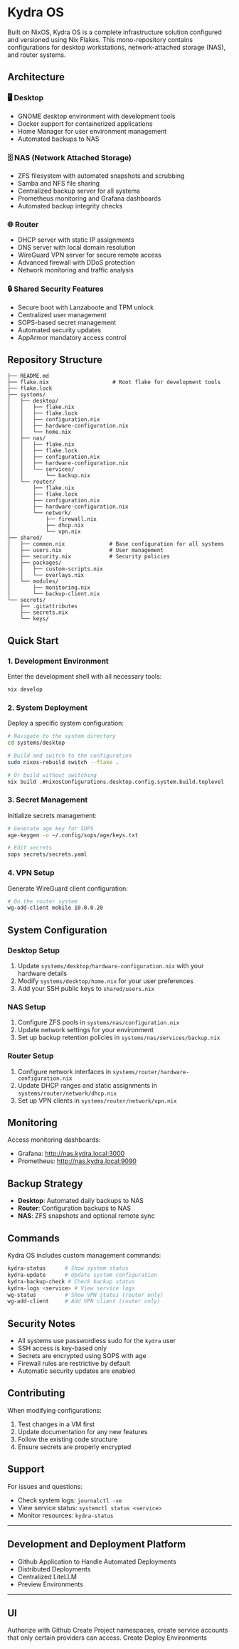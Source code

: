 # Kydra OS

Built on NixOS, Kydra OS is a complete infrastructure solution configured and versioned using Nix Flakes. This mono-repository contains configurations for desktop workstations, network-attached storage (NAS), and router systems.

## Architecture

### 🖥️ Desktop
- GNOME desktop environment with development tools
- Docker support for containerized applications
- Home Manager for user environment management
- Automated backups to NAS

### 🗄️ NAS (Network Attached Storage)
- ZFS filesystem with automated snapshots and scrubbing
- Samba and NFS file sharing
- Centralized backup server for all systems
- Prometheus monitoring and Grafana dashboards
- Automated backup integrity checks

### 🌐 Router
- DHCP server with static IP assignments
- DNS server with local domain resolution
- WireGuard VPN server for secure remote access
- Advanced firewall with DDoS protection
- Network monitoring and traffic analysis

### 🔒 Shared Security Features
- Secure boot with Lanzaboote and TPM unlock
- Centralized user management
- SOPS-based secret management
- Automated security updates
- AppArmor mandatory access control

## Repository Structure

```
├── README.md
├── flake.nix                    # Root flake for development tools
├── flake.lock
├── systems/
│   ├── desktop/
│   │   ├── flake.nix
│   │   ├── flake.lock
│   │   ├── configuration.nix
│   │   ├── hardware-configuration.nix
│   │   └── home.nix
│   ├── nas/
│   │   ├── flake.nix
│   │   ├── flake.lock
│   │   ├── configuration.nix
│   │   ├── hardware-configuration.nix
│   │   └── services/
│   │       └── backup.nix
│   └── router/
│       ├── flake.nix
│       ├── flake.lock
│       ├── configuration.nix
│       ├── hardware-configuration.nix
│       └── network/
│           ├── firewall.nix
│           ├── dhcp.nix
│           └── vpn.nix
├── shared/
│   ├── common.nix              # Base configuration for all systems
│   ├── users.nix               # User management
│   ├── security.nix            # Security policies
│   ├── packages/
│   │   ├── custom-scripts.nix
│   │   └── overlays.nix
│   └── modules/
│       ├── monitoring.nix
│       └── backup-client.nix
└── secrets/
    ├── .gitattributes
    ├── secrets.nix
    └── keys/
```

## Quick Start

### 1. Development Environment

Enter the development shell with all necessary tools:

```bash
nix develop
```

### 2. System Deployment

Deploy a specific system configuration:

```bash
# Navigate to the system directory
cd systems/desktop

# Build and switch to the configuration
sudo nixos-rebuild switch --flake .

# Or build without switching
nix build .#nixosConfigurations.desktop.config.system.build.toplevel
```

### 3. Secret Management

Initialize secrets management:

```bash
# Generate age key for SOPS
age-keygen -o ~/.config/sops/age/keys.txt

# Edit secrets
sops secrets/secrets.yaml
```

### 4. VPN Setup

Generate WireGuard client configuration:

```bash
# On the router system
wg-add-client mobile 10.0.0.20
```

## System Configuration

### Desktop Setup
1. Update `systems/desktop/hardware-configuration.nix` with your hardware details
2. Modify `systems/desktop/home.nix` for your user preferences
3. Add your SSH public keys to `shared/users.nix`

### NAS Setup
1. Configure ZFS pools in `systems/nas/configuration.nix`
2. Update network settings for your environment
3. Set up backup retention policies in `systems/nas/services/backup.nix`

### Router Setup
1. Configure network interfaces in `systems/router/hardware-configuration.nix`
2. Update DHCP ranges and static assignments in `systems/router/network/dhcp.nix`
3. Set up VPN clients in `systems/router/network/vpn.nix`

## Monitoring

Access monitoring dashboards:
- Grafana: http://nas.kydra.local:3000
- Prometheus: http://nas.kydra.local:9090

## Backup Strategy

- **Desktop**: Automated daily backups to NAS
- **Router**: Configuration backups to NAS
- **NAS**: ZFS snapshots and optional remote sync

## Commands

Kydra OS includes custom management commands:

```bash
kydra-status      # Show system status
kydra-update      # Update system configuration
kydra-backup-check # Check backup status
kydra-logs <service> # View service logs
wg-status         # Show VPN status (router only)
wg-add-client     # Add VPN client (router only)
```

## Security Notes

- All systems use passwordless sudo for the `kydra` user
- SSH access is key-based only
- Secrets are encrypted using SOPS with age
- Firewall rules are restrictive by default
- Automatic security updates are enabled

## Contributing

When modifying configurations:

1. Test changes in a VM first
2. Update documentation for any new features
3. Follow the existing code structure
4. Ensure secrets are properly encrypted

## Support

For issues and questions:
- Check system logs: `journalctl -xe`
- View service status: `systemctl status <service>`
- Monitor resources: `kydra-status`

---

## Development and Deployment Platform

- Github Application to Handle Automated Deployments
- Distributed Deployments
- Centralized LiteLLM
- Preview Environments

---

## UI

Authorize with Github
Create Project namespaces, create service accounts that only certain providers can access.
Create Deploy Environments
